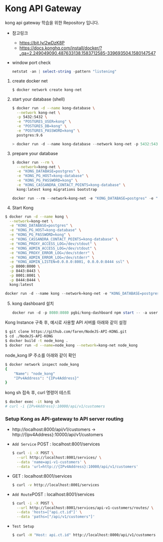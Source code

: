 # Kong API Gateway

kong api gateway 학습을 위한 Repository 입니다.



* 참고링크
  * https://bit.ly/2wDzK8P
  * https://docs.konghq.com/install/docker/?_ga=2.249049090.487633138.1583712585-339693504.1580147547



* window port check

  ```powershell
  netstat -an | select-string -pattern "listening"
  ```

  

1. create docker net

   ```sh
   $ docker network create kong-net
   ```

2. start your database (shell)

   ```sh
   $ docker run -d --name kong-database \
     --network kong-net \
     -p 5432:5432 \
     -e "POSTGRES_USER=kong" \
     -e "POSTGRES_DB=kong" \
     -e "POSTGRES_PASSWORD=kong" \
     postgres:9.6
   ```

   

   ```powershell
   > docker run -d --name kong-database --network kong-net -p 5432:5432 -e "POSTGRES_USER=kong" -e "POSTGRES_DB=kong" -e "POSTGRES_PASSWORD=kong" postgres:9.6
   ```

   

3. prepare your database

   ```sh
   $ docker run --rm \
     --network=kong-net \
     -e "KONG_DATABASE=postgres" \
     -e "KONG_PG_HOST=kong-database" \
     -e "KONG_PG_PASSWORD=kong" \
     -e "KONG_CASSANDRA_CONTACT_POINTS=kong-database" \
     kong:latest kong migrations bootstrap
   ```

   ```powershell
   docker run --rm --network=kong-net -e "KONG_DATABASE=postgres" -e "KONG_PG_HOST=kong-database" -e "KONG_PG_PASSWORD=kong" -e "KONG_CASSANDRA_CONTACT_POINTS=kong-database" kong:latest kong migrations bootstrap
   ```

4.  Start Kong

   ```sh
   $ docker run -d --name kong \
     --network=kong-net \
     -e "KONG_DATABASE=postgres" \
     -e "KONG_PG_HOST=kong-database" \
     -e "KONG_PG_PASSWORD=kong" \
     -e "KONG_CASSANDRA_CONTACT_POINTS=kong-database" \
     -e "KONG_PROXY_ACCESS_LOG=/dev/stdout" \
     -e "KONG_ADMIN_ACCESS_LOG=/dev/stdout" \
     -e "KONG_PROXY_ERROR_LOG=/dev/stderr" \
     -e "KONG_ADMIN_ERROR_LOG=/dev/stderr" \
     -e "KONG_ADMIN_LISTEN=0.0.0.0:8001, 0.0.0.0:8444 ssl" \
     -p 8000:8000 \
     -p 8443:8443 \
     -p 8001:8001 \
     -p 8444:8444 \
     kong:latest
   ```

   ```powershell
   docker run -d --name kong --network=kong-net -e "KONG_DATABASE=postgres" -e "KONG_PG_HOST=kong-database" -e "KONG_PG_PASSWORD=kong" -e "KONG_CASSANDRA_CONTACT_POINTS=kong-database" -e "KONG_PROXY_ACCESS_LOG=/dev/stdout" -e "KONG_ADMIN_ACCESS_LOG=/dev/stdout" -e "KONG_PROXY_ERROR_LOG=/dev/stderr" -e "KONG_ADMIN_ERROR_LOG=/dev/stderr" -e "KONG_ADMIN_LISTEN=0.0.0.0:8001, 0.0.0.0:8444 ssl" -p 8000:8000 -p 8443:8443 -p 8001:8001 -p 8444:8444 kong:latest
   ```

5. kong dashboard 설치

   ```powershell
   docker run -d -p 8080:8080 pgbi/kong-dashboard npm start -- -a user=password
   ```

   





Kong Instance 구축 후, 예시로 사용할 API 서버를 아래와 같이 설정

```sh
$ git clone https://github.com/faren/NodeJS-API-KONG.git
$ cd ./NodeJS-API-KONG
$ docker build -t node_kong .
$ docker run -d --name=node_kong --network=kong-net node_kong
```

node_kong IP 주소를 아래와 같이 확인

```sh
$ docker network inspect node_kong
{
	"Name": "node_kong"
	"IPv4Address": "{IPv4Address}"
}
```

kong sh 접속 후, curl 명령어 테스트

```sh
$ docker exec -it kong sh
# curl -i {IPv4Address}:10000/api/v1/customers
```



### Setup Kong as API-gateway to API server routing

* http://localhost:8000/api/v1/customers -> http://{Ipv4Address}:10000/api/v1/customers



* `Add Service` POST : localhost:8001/services  

  ```sh
  $ curl -i -X POST \
    --url http://localhost:8001/services/ \
    --data 'name=api-v1-customers' \
    --data 'url=http://{IPv4Address}:10000/api/v1/customers'
  ```

* GET : localhost:8001/services

  ```sh
  $ curl -v http://localhost:8001/services
  ```

  

* `Add Route`POST : localhost:8001/services

  ```sh
  $ curl -i -X POST \
    --url http://localhost:8001/services/api-v1-customers/routes/ \
    --data 'hosts=["api.ct.id"]' \
    --data 'paths=["/api/v1/customers"]'
  ```

* `Test Setup`

  ```sh
  $ curl -H "Host: api.ct.id" http://localhost:8000/api/v1/customers
  ```

  
